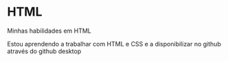 # HTML
 Minhas habilidades em HTML

Estou aprendendo a trabalhar com HTML e CSS e a disponibilizar no github através do github desktop